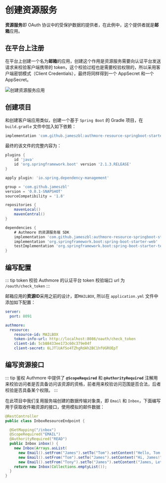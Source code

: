 # 创建资源服务

**资源服务**即 OAuth 协议中的受保护数据的提供者，在此例中，这个提供者就是**邮箱**应用。

## 在平台上注册

在平台上创建一个名为**邮箱**的应用，创建这个作用是资源服务需要向认证平台发送请求来校验客户端携带的 token，这个校验过程也是需要校验权限的，所以采用客户端密钥模式（Client Credentials），最终将同样得到一个 AppSecret 和一个 AppSecret。

![创建资源服务应用](/img/resource_details.png)

## 创建项目

和创建客户端应用类似，创建一个基于 `Spring Boot` 的 Gradle 项目，在 `build.gradle` 文件中加入如下依赖：

```groovy
implementation 'com.github.jameszbl:authmore-resource-springboot-starter:1.0.6'
```

最终的该文件的完整内容为：
```groovy
plugins {
    id 'java'
    id 'org.springframework.boot' version '2.1.3.RELEASE'
}

apply plugin: 'io.spring.dependency-management'

group = 'com.github.jameszbl'
version = '0.0.1-SNAPSHOT'
sourceCompatibility = '1.8'

repositories {
    mavenLocal()
    mavenCentral()
}

dependencies {
    # Authmore 的资源服务端 SDK
    implementation 'com.github.jameszbl:authmore-resource-springboot-starter:1.0.6'
    implementation 'org.springframework.boot:spring-boot-starter-web'
    testImplementation 'org.springframework.boot:spring-boot-starter-test'
}
``` 

## 编写配置

::: tip token 校验
Authmore 的认证平台 token 校验端口 url 为 `/oauth/check_token`
:::

邮箱应用的**资源ID**采用之前的设计，即`MAILBOX`, 所以在 `application.yml` 文件中添加如下配置：

```yaml
server:
  port: 8091

authmore:
  resource:
    resource-id: MAILBOX
    token-info-url: http://localhost:8086/oauth/check_token
    client-id: 5cb88433ee173c60c379e04f
    client-secret: 6LJTlUAfSo4TZhgRdAh2BC1hfUGROEpT
```

## 编写资源接口

::: tip 鉴权
Authmore 中提供了 **`@ScopeRequired`** 和 **`@AuthorityRequired`** 注解用来校验访问者是否具备访问该资源的资格，前者用来校验访问范围是否合法，后者校验是否具备某个权限。
:::

在此项目中我们复用服务端创建的数据传输对象类，即 `Email` 和 `Inbox`，下面编写用于获取收件箱资源的接口，使用模拟的邮件数据：

```java
@RestController
public class InboxResourceEndpoint {

  @GetMapping("/inbox")
  @ScopeRequired("EMAIL")
  @AuthorityRequired("READ")
  public Inbox inbox() {
    new Inbox(Arrays.asList(
      new Email().setFrom("James").setTo("Tom").setContent("Hello, Tom!"),
      new Email().setFrom("Tom").setTo("James").setContent("Hi, James!"),
      new Email().setFrom("Tony").setTo("James").setContent("James, Let's go hiking!")));
    return new Inbox(Collections.emptyList());
  }
}
```
